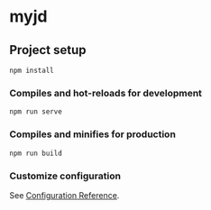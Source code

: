 # myjd

## Project setup
```
npm install
```

### Compiles and hot-reloads for development
```
npm run serve
```

### Compiles and minifies for production
```
npm run build
```
### Customize configuration
See [Configuration Reference](https://cli.vuejs.org/config/).
